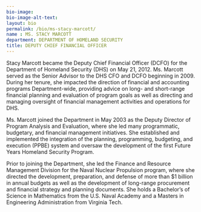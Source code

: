 ```yaml
---
bio-image:
bio-image-alt-text:
layout: bio
permalink: /bio/ms-stacy-marcott/
name : MS. STACY MARCOTT
department: DEPARTMENT OF HOMELAND SECURITY
title: DEPUTY CHIEF FINANCIAL OFFICER
---
```

  Stacy Marcott became the Deputy Chief Financial Officer (DCFO) for the Department of Homeland Security (DHS) on May 21, 2012. Ms. Marcott served as the Senior Advisor to the DHS CFO and DCFO beginning in 2009. During her tenure, she impacted the direction of financial and accounting programs Department-wide, providing advice on long- and short-range financial planning and evaluation of program goals as well as directing and managing oversight of financial management activities and operations for DHS.
             
   Ms. Marcott joined the Department in May 2003 as the Deputy Director of Program Analysis and Evaluation, where she led many programmatic, budgetary, and financial management initiatives. She established and implemented the integration of the planning, programming, budgeting, and execution (PPBE) system and oversaw the development of the first Future Years Homeland Security Program.
             
   Prior to joining the Department, she led the Finance and Resource Management Division for the Naval Nuclear Propulsion program, where she directed the development, preparation, and defense of more than $1 billion in annual budgets as well as the development of long-range procurement and financial strategy and planning documents. She holds a Bachelor’s of Science in Mathematics from the U.S. Naval Academy and a Masters in Engineering Administration from Virginia Tech.

